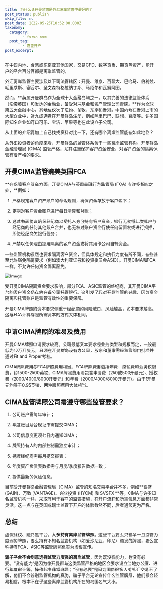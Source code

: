 ```yaml
---
title: 为什么说开曼监管是外汇离岸监管中最好的？
post_status: publish
skip_file: no
post_date: 2022-05-26T10:52:00.000Z
taxonomy:
  category:
        - forex-com
  post_tag:
        - 嘉盛开户
post_excerpt: 
---
```

在中国内地、台湾或东南亚其他国家，交易CFD、数字货币、期货等资产，能开户的平台百分百都是离岸监管的。

外汇离岸监管主要涉及以下司法管辖区：开曼、维京、百慕大、巴哈马、伯利兹、毛里求斯、塞舌尔、圣文森特格拉纳丁斯、马绍尔和瓦努阿图。

然而，**英属开曼群岛作为全球十大金融岛屿之一，以其完善的法律监管体系（沿袭英国）和发达的金融业，备受对冲基金和资产管理公司青睐。**作为全球第五大金融中心，其地位仅次于纽约、伦敦、东京和香港。中国内地在香港上市的大型企业中，近九成选择在开曼群岛注册，例如阿里巴巴、联想、百度等。许多国际知名企业如可口可乐、宝洁、苹果等也在此设立子公司。

从上面的介绍再加上自己找找资料对比一下，还有哪个离岸监管能有如此地位？

从外汇投资者的角度来看，开曼群岛的监管体系优于一些离岸监管机构。开曼群岛金融管理局 (CIMA) 监管严格，尤其注重保护客户资金安全，对客户资金的隔离保管有着严格的要求。

## 开曼CIMA监管媲美英国FCA

**在保障客户资金方面，开曼CIMA与英国金融行为监管局 (FCA) 有许多相似之处，**例如：

1. 严格规定客户资产账户的命名规则，确保资金存放于客户名下；

1. 定期对客户资金账户进行每日清算和对账；

1. 通过书面协议确保经纪商以受托人身份持有客户资金，银行无权将此类账户与经纪商的任何其他账户合并，也无权对账户资金行使任何留置权或进行扣押，即使经纪商欠银行债务；

1. 严禁以任何理由挪用隔离的客户资金或将其用作公司自有资金。

一些监管机构虽然也要求隔离客户资金，但具体规定和执行力度有所不同，有些甚至允许豁免隔离要求（例如澳大利亚证券和投资委员会ASIC）。开曼CIMA和FCA一样，不允许任何资金隔离豁免。

![Image](https://prod-files-secure.s3.us-west-2.amazonaws.com/39ed1227-6d7d-4570-be36-9ccd4a2c4241/bd849744-3fcb-4a37-8312-357962c8f065/image.png?X-Amz-Algorithm=AWS4-HMAC-SHA256&X-Amz-Content-Sha256=UNSIGNED-PAYLOAD&X-Amz-Credential=ASIAZI2LB46626LQHBS5%2F20250602%2Fus-west-2%2Fs3%2Faws4_request&X-Amz-Date=20250602T101401Z&X-Amz-Expires=3600&X-Amz-Security-Token=IQoJb3JpZ2luX2VjECEaCXVzLXdlc3QtMiJHMEUCIDnvEtg21ljs1rU0xU%2FySLZHrmcTvODXYskaPoB4KS1LAiEA3PN03zeZo3mJQa%2Fka%2FSGVZdcVve5vAl5hdNAPZMzO9wqiAQI6v%2F%2F%2F%2F%2F%2F%2F%2F%2F%2FARAAGgw2Mzc0MjMxODM4MDUiDDtQcENIDyiD1EWTdCrcA9d23f2gTIdCTuUbwUAtAGa6j%2BVh3I1cMkVpdxKia0OeA786QrEos85jwu17mxrI3VEd11t3aOc%2FkkLhvgdeIXKPwHspvSYl%2F3%2ByhCeITj8NU1T56k%2FYFOc5yQ9rNsF7ELQIxQL6%2Fxkw7ySlyuVxTTP33Dt8qRuCNygr%2FSoQufyiT9LzNYyuqwNuHyVD6tZdmQQFdsgdh3ArHpZamFqfsCzkx1s4HDofN4%2FMMT9HkgFwkXjqniidFHKi%2BFEYhlLXwkGDNbh%2BcBgy%2FOajDF67AoI9cTzItIa%2Bu85tF%2FX4MOElZyUUYoGqD24PIIAmV2ctRPjECDIWjiWGoxg30pSSYcXmaj0wIlNmDKmSj0EQBtKSJRkxgHry5lwKoVw%2FiQfJ9lEClLI0KUXgbLDZZQXKXnKywrfnDCbQbXjKFzTLsrsxvqVUJbcqjKuTVTvupY6ak8zDNBg7%2F%2BCEdPl3nqCZ4TQIpcPxUESpjz6tVlMREN%2FL57aExd327mf%2FzNH%2FB%2FO6ETD3Tf8ufk6Z1ZQ4vPTrkyY%2FEsQ%2F9OsbT5NWTH8jNIiNo%2BcnnfYY4kmjlfFu96k1tF9HnZOCtzOrEtUH0YA0J7OQShoHRb6%2Bv0L0bwc2IMFcdHX3CP2FQO%2BPcAP2MKTW9cEGOqUBm7%2FYxMB5cscKGQpoolYBtGjQTUinPo1pb9xNy9WPiGXlisG6yMwZ8vRQMSEaciXsok0zBTVMx80yxQg3nxQ3WigfZmrPew1G7%2BL5woGbXqcKCwSiiejtv4JPBiiGwgZOx%2Bnvhz7Wkb%2ByuivWFgsBwVn6nKHVbbuX%2BGZdilcsc9khhAFLtl7t5X%2Fza%2FDVR86mFpkHC24gyAdGIYRQ8iOJuIzOflRs&X-Amz-Signature=f063da78087478aae3d9261b49db22a444b73f602384a124ad86e1144feb6a46&X-Amz-SignedHeaders=host&x-id=GetObject)

受开曼CIMA隔离资金要求影响，部分FCA、ASIC监管的经纪商，其开曼CIMA平台的客户资金仍存放在母公司托管银行。这引发了我对开曼监管的兴趣，因为资金隔离和托管账户是监管有效性的重要保障。

开曼CIMA牌照的资本要求侧重于经纪商的风险敞口，风险越高，资本要求越高。这与FCA计算牌照所需资本的方式大体相同。

## **申请CIMA牌照的难易及费用**

开曼CIMA牌照申请要求较高。公司最低资本要求视业务类型和规模而定，一般最低为10万开曼元，且须在开曼群岛设有办公室，股东和董事需经监管部门批准并通过Fit and Proper考核。

CIMA牌照费用与FCA牌照费用相当。FCA牌照费用包括年费、席位费和业务权限费，约1500-2500英镑。CIMA牌照费用则包含申请费（250或500开曼元）、授权费（2000/4000/8000开曼元）和年费（2000/4000/8000开曼元）。由于1开曼元约等于0.95英镑，两种牌照费用大体相当。

## CIMA监管牌照公司需遵守哪些监管要求？

1. 公司账户需每年审计；

1. 年度账目及合规证书需提交CIMA；

1. 公司信息变更须七日内通知CIMA；

1. 牌照持有人的内部控制需独立审计；

1. 持牌经纪商需每月提交报表；

1. 年度资产负债表数据需与月度/季度报告数据一致；

1. 提供最新的保险信息。

目前受开曼群岛金融管理局（CIMA）监管的知名交易平台并不多，例如**嘉盛 (GAIN)、万致 (VANTAGE)、兴业投资 (HYCM) 和 SVSFX **等。CIMA与许多知名监管机构一样，采取有利于客户的监管措施，在开户流程和所需信息方面都非常灵活。这一点与在英国或瑞士监管下开户的体验截然不同，后者通常更为严格。

## 总结

虚假维权、跑路黑平台，**大多持有离岸监管牌照**。这些平台要么只有单一且监管力度弱的牌照，要么持有不知名监管机构（如爱沙尼亚、印尼）颁发的牌照，要么宣称持有FCA、ASIC等监管牌照但实为虚假宣传。

**骗子平台不会刻意选择监管力度强的离岸监管**，因为既没有能力，也没有必要。“没有能力”是因为像开曼群岛这类监管严格的地区会要求设立当地办公室、进行年度审计等，操作起来非常麻烦；“没有必要”是因为国内很多人对外汇交易不了解，他们不会辨别监管机构的真伪，骗子平台无论宣传什么监管牌照，他们都会轻易相信，根本不在乎这些离岸监管机构所在的岛国名气大小。